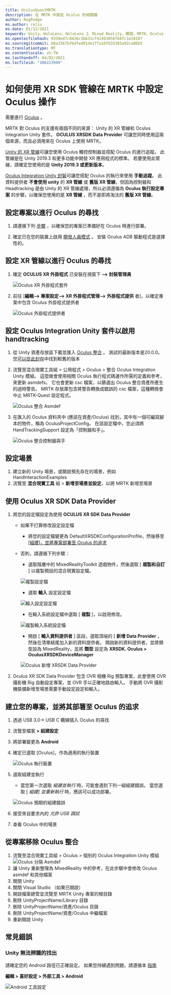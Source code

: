 ```yaml
---
title: OculusQuestMRTK
description: 在 MRTK 中設定 Oculus 的相關檔
author: RogPodge
ms.author: roliu
ms.date: 01/12/2021
keywords: Unity、HoloLens、HoloLens 2、Mixed Reality、開發、MRTK、Oculus 的追求、
ms.openlocfilehash: 9350ed7c8426c3bb31cf41493056fb6fc1e26107
ms.sourcegitcommit: b8a3367bf6dfed01de1ffa10f635385a92ca06b5
ms.translationtype: MT
ms.contentlocale: zh-TW
ms.lasthandoff: 04/02/2021
ms.locfileid: "106223949"
---
```

# <a name="how-to-configure-oculus-quest-in-mrtk-using-the-xr-sdk-pipeline"></a>如何使用 XR SDK 管線在 MRTK 中設定 Oculus 操作

需要進行 [Oculus](https://www.oculus.com/quest/) 。

MRTK 對 Oculus 的支援有兩個不同的來源： Unity 的 XR 管線和 Oculus Integration Unity 套件。 **OCULUS XRSDK Data Provider** 可讓您同時使用這兩個來源，而且必須用來在 Oculus 上使用 MRTK。

[Unity 的 XR 管線](https://docs.unity3d.com/Manual/XR.html)可讓您使用 Oculus 觸控控制器並搭配 Oculus 的進行追蹤。
此管線是在 Unity 2019.3 和更多功能中開發 XR 應用程式的標準。 若要使用此管線，請確定您使用的是 **Unity 2019.3 或更新版本**。

[Oculus Integration Unity 封裝](https://assetstore.unity.com/packages/tools/integration/oculus-integration-82022)可讓您搭配 Oculus 的執行來使用 **手動追蹤**。
此資料提供者 **不會使用 unity** 的 **XR 管線** 或 **舊版 XR 管線**，但因為控制器和 Headtracking 是由 Unity 的 XR 管線處理，所以必須遵循為 **Oculus 執行設定專案** 的步驟，以確保您使用的是 **XR 管線** ，而不是即將淘汰的 **舊版 XR 管線**。

## <a name="setting-up-project-for-the-oculus-quest"></a>設定專案以進行 Oculus 的尋找

1. 請遵循下列 [步驟](https://developer.oculus.com/documentation/unity/book-unity-gsg/) ，以確保您的專案已準備好在 Oculus 時進行部署。

1. 確定已在您的裝置上啟用 [開發人員模式](https://developer.oculus.com/documentation/native/android/mobile-device-setup/) 。 安裝 Oculus ADB 驅動程式是選擇性的。

## <a name="setting-up-the-xr-pipeline-for-oculus-quest"></a>設定 XR 管線以進行 Oculus 的尋找

1. 確定 **OCULUS XR 外掛程式** 已安裝在視窗下 **--> 封裝管理員**

    ![Oculus XR 外掛程式套件](../images/cross-platform/oculus-quest/OculusXRPluginPackage.png)

1. 前往 [**編輯--> 專案設定--> XR 外掛程式管理--> 外掛程式提供** 者]，以確定專案中包含 Oculus 外掛程式提供者

    ![Oculus 外掛程式提供者](../images/cross-platform/oculus-quest/OculusPluginProvider.png)

## <a name="setting-up-the-oculus-integration-unity-package-to-enable-handtracking"></a>設定 Oculus Integration Unity 套件以啟用 handtracking

1. 從 Unity 資產存放區下載並匯入 [Oculus 整合](https://assetstore.unity.com/packages/tools/integration/oculus-integration-82022) 。 測試的最新版本是20.0.0。 您[可以從此封存](https://developer.oculus.com/downloads/package/unity-integration-archive/)中找到較舊的版本

1. 流覽至混合現實工具組 > 公用程式 > Oculus > 整合 Oculus Integration Unity 模組。 這麼做會使用相關 Oculus 執行程式碼運作所需的定義和參考，來更新 asmdefs。 它也會更新 csc 檔案，以篩選出 Oculus 整合資產所產生的過時警告。 MRTK 存放庫包含將警告轉換成錯誤的 csc 檔案，這種轉換會中止 MRTK-Quest 設定程式。

    ![Oculus 整合 Asmdef](../images/cross-platform/oculus-quest/OculusIntegrationAsmdef.png)

1. 在匯入的 Oculus 資料夾中 (應該在資產/Oculus) 找到，其中有一個可編寫腳本的物件，稱為 OculusProjectConfig。 在該設定檔中，您必須將 HandTrackingSupport 設定為「控制器和手」。

    ![Oculus 整合控制器與手](../images/cross-platform/oculus-quest/OculusIntegrationControllerAndHands.png)

## <a name="setting-up-the-scene"></a>設定場景

1. 建立新的 Unity 場景，或開啟預先存在的場景，例如 HandInteractionExamples
1. 流覽至 **混合現實工具** 組  >  **新增至場景並設定**，以將 MRTK 新增至場景

## <a name="using-the-oculus-xr-sdk-data-provider"></a>使用 Oculus XR SDK Data Provider

1. 將您的設定檔設定為使用 **OCULUS XR SDK Data Provider**
    - 如果不打算修改設定設定檔
        - 將您的設定檔變更為 DefaultXRSDKConfigurationProfile，然後移至 [ [組建]，並將專案部署至 Oculus 的追求](oculus-quest-mrtk.md#build-and-deploy-your-project-to-oculus-quest)

    - 否則，請遵循下列步驟：
        - 選取階層中的 MixedRealityToolkit 遊戲物件，然後選取 [ **複製和自訂** ] 以複製預設的混合現實設定檔。

        ![複製設定檔](../images/cross-platform/CloneProfile.png)

        - 選取 **輸入** 設定設定檔

        ![輸入設定設定檔](../images/cross-platform/InputConfigurationProfile.png)

        - 在輸入系統設定檔中選取 [ **複製** ]，以啟用修改。

        ![複製輸入系統設定檔](../images/cross-platform/CloneInputSystemProfile.png)

        - 開啟 [ **輸入資料提供者** ] 區段，選取頂端的 [ **新增 Data Provider** ，然後在清單結尾加入新的資料提供者。  開啟新的資料提供者，並將類型設為 MixedReality，並將 **類型** 設定為 **XRSDK. Oculus > OculusXRSDKDeviceManager**

        ![Oculus 新增 XRSDK Data Provider](../images/cross-platform/oculus-quest/OculusAddDataXRSDKProvider.png)

1. Oculus XR SDK Data Provider 包含 OVR 相機 Rig 預製專案，此會使用 OVR 攝影機 Rig 自動設定專案，並 OVR 手以正確地路由輸入。 手動將 OVR 攝影機裝備新增至場景需要手動設定設定和輸入。

## <a name="build-and-deploy-your-project-to-oculus-quest"></a>建立您的專案，並將其部署至 Oculus 的追求

1. 透過 USB 3.0-> USB C 纜線插入 Oculus 的尋找
1. 流覽至檔案 **> 組建設定**
1. 將部署變更為 **Android**
1. 確定已選取 [Oculus]，作為適用的執行裝置

    ![Oculus 執行裝置](../images/cross-platform/oculus-quest/OculusRunDevice.png)

1. 選取組建並執行
    - 當您第一次選取 *組建並執行* 時，可能會遇到下列一組組建錯誤。 當您選取 [ *組建] 並重新執行* 時，應該可以成功部署。

    ![Oculus 預期的組建錯誤](../images/cross-platform/oculus-quest/OculusExpectedBuildErrors.png)

1. 接受來自要求內的 _允許 USB 調試_
1. 查看 Oculus 中的場景

## <a name="removing-oculus-integration-from-the-project"></a>從專案移除 Oculus 整合

1. 流覽至混合現實工具組 > Oculus > 個別的 Oculus Integration Unity 模組  ![ Oculus 分隔 Asmdef](../images/cross-platform/oculus-quest/OculusSeparationAsmdef.png)
1. 讓 Unity 重新整理為 MixedReality 中的參考，在此步驟中會修改 Oculus asmdef 和其他檔案
1. 關閉 Unity
1. 關閉 Visual Studio （如果已開啟）
1. 開啟檔案總管並流覽至 MRTK Unity 專案的根目錄
1. 刪除 UnityProjectName/Library 目錄
1. 刪除 UnityProjectName/資產/Oculus 目錄
1. 刪除 UnityProjectName/資產/Oculus 中繼檔案
1. 重新開啟 Unity

## <a name="common-errors"></a>常見錯誤

### <a name="quest-not-recognized-by-unity"></a>Unity 無法辨識的找出

請確定您的 Android 路徑已正確設定。 如果您持續遇到問題，請遵循本 [指南](https://developer.oculus.com/documentation/unity/book-unity-gsg/#install-android-tools)

**編輯 > 喜好設定 > 外部工具 > Android**

![Android 工具設定](../images/cross-platform/oculus-quest/AndroidToolsConfig.png)
